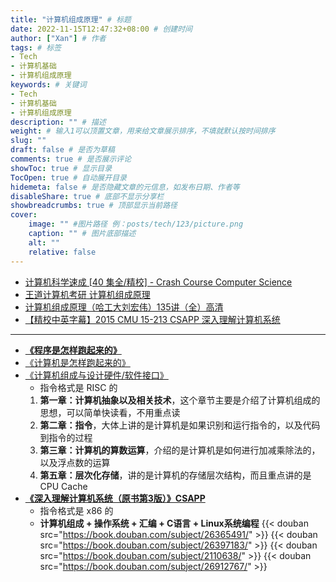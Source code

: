 ```yaml
---
title: "计算机组成原理" # 标题
date: 2022-11-15T12:47:32+08:00 # 创建时间
author: ["Xan"] # 作者
tags: # 标签
- Tech
- 计算机基础
- 计算机组成原理
keywords: # 关键词
- Tech
- 计算机基础
- 计算机组成原理
description: "" # 描述
weight: # 输入1可以顶置文章，用来给文章展示排序，不填就默认按时间排序
slug: ""
draft: false # 是否为草稿
comments: true # 是否展示评论
showToc: true # 显示目录
TocOpen: true # 自动展开目录
hidemeta: false # 是否隐藏文章的元信息，如发布日期、作者等
disableShare: true # 底部不显示分享栏
showbreadcrumbs: true # 顶部显示当前路径
cover:
    image: "" #图片路径 例：posts/tech/123/picture.png
    caption: "" # 图片底部描述
    alt: ""
    relative: false
---
```


- [计算机科学速成 [40 集全/精校] - Crash Course Computer Science](https://www.bilibili.com/video/BV1EW411u7th?vd_source=ae16ff6478eb15c1b87880540263910b )
- [王道计算机考研 计算机组成原理](https://www.bilibili.com/video/BV1BE411D7ii/?spm_id_from=333.337.search-card.all.click)
- [计算机组成原理（哈工大刘宏伟）135讲（全）高清](https://www.bilibili.com/video/BV1t4411e7LH/?spm_id_from=333.337.search-card.all.click&vd_source=ae16ff6478eb15c1b87880540263910b)
- [【精校中英字幕】2015 CMU 15-213 CSAPP 深入理解计算机系统](https://www.bilibili.com/video/BV1iW411d7hd?p=1&vd_source=ae16ff6478eb15c1b87880540263910b)
***
- **[《程序是怎样跑起来的》](https://book.douban.com/subject/26365491/)**
- [《计算机是怎样跑起来的》](https://book.douban.com/subject/26397183/)
- [《计算机组成与设计硬件/软件接口》](https://book.douban.com/subject/2110638/)
	- 指令格式是 RISC 的
	1. **第一章：计算机抽象以及相关技术**，这个章节主要是介绍了计算机组成的思想，可以简单快读看，不用重点读
	2. **第二章：指令**，大体上讲的是计算机是如果识别和运行指令的，以及代码到指令的过程
	3. **第三章：计算机的算数运算**，介绍的是计算机是如何进行加减乘除法的，以及浮点数的运算
	4. **第五章：层次化存储**，讲的是计算机的存储层次结构，而且重点讲的是 CPU Cache
- **[《深入理解计算机系统（原书第3版）》CSAPP](https://book.douban.com/subject/26912767/)** 
	- 指令格式是 x86 的
	- **计算机组成 + 操作系统 + 汇编 + C语言 + Linux系统编程**
{{< douban src="https://book.douban.com/subject/26365491/" >}}
{{< douban src="https://book.douban.com/subject/26397183/" >}}
{{< douban src="https://book.douban.com/subject/2110638/" >}}
{{< douban src="https://book.douban.com/subject/26912767/" >}}